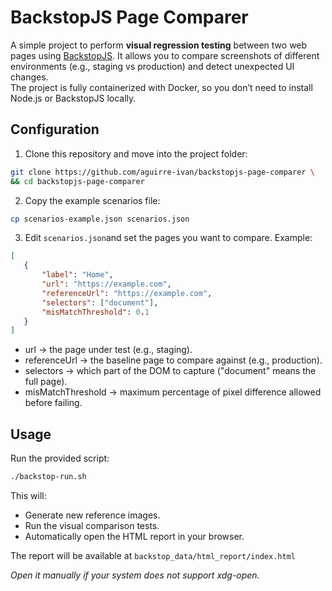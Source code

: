 # BackstopJS Page Comparer

A simple project to perform **visual regression testing** between two web pages using [BackstopJS](https://github.com/garris/BackstopJS). 
It allows you to compare screenshots of different environments (e.g., staging vs production) and detect unexpected UI changes.  
The project is fully containerized with Docker, so you don’t need to install Node.js or BackstopJS locally.

## Configuration

1. Clone this repository and move into the project folder:

```bash
git clone https://github.com/aguirre-ivan/backstopjs-page-comparer \
&& cd backstopjs-page-comparer
```

2. Copy the example scenarios file:

```bash
cp scenarios-example.json scenarios.json
```

3. Edit `scenarios.json`and set the pages you want to compare. Example:

```json
[
   {
       "label": "Home",
       "url": "https://example.com",
       "referenceUrl": "https://example.com",
       "selectors": ["document"],
       "misMatchThreshold": 0.1
   }
]
```

- url → the page under test (e.g., staging).
- referenceUrl → the baseline page to compare against (e.g., production).
- selectors → which part of the DOM to capture ("document" means the full page).
- misMatchThreshold → maximum percentage of pixel difference allowed before failing.

## Usage

Run the provided script:

```bash
./backstop-run.sh
```

This will:

- Generate new reference images.
- Run the visual comparison tests.
- Automatically open the HTML report in your browser.

The report will be available at `backstop_data/html_report/index.html`

*Open it manually if your system does not support xdg-open.*